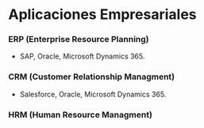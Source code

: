 
# Aplicaciones Empresariales

### ERP (Enterprise Resource Planning)
- SAP, Oracle, Microsoft Dynamics 365.

### CRM (Customer Relationship Managment)
- Salesforce, Oracle, Microsoft Dynamics 365.

### HRM (Human Resource Managment)



